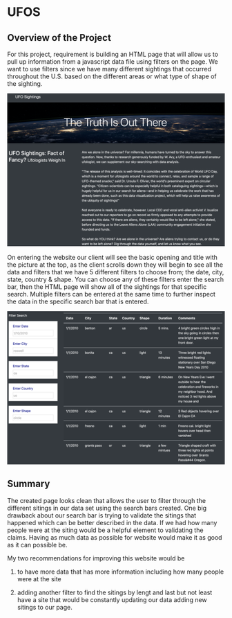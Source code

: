 # UFOS


## Overview of the Project

For this project, requirement is building an HTML page that will allow us to pull up information from a javascript data file using filters on the page. We want to use filters since we have many different sightings that occurred throughout the U.S. based on the different areas or what type of shape of the sighting.

![Index,html - Web View ](https://github.com/raajasrini/UFO/blob/main/references/1.png)

On entering the website our client will see the basic opening and title with the picture at the top, as the client scrolls down they will begin to see all the data and filters that we have 5 different filters to choose from; the date, city, state, country & shape. You can choose any of these filters enter the search bar, then the HTML page will show all of the sightings for that specific search. Multiple filters can be entered at the same time to further inspect the data in the specific search bar that is entered.

![Index,html - Filters - Web View ](https://github.com/raajasrini/UFO/blob/main/references/2.png)

## Summary

The created  page looks clean that allows the user to filter through the different sitings in our data set using the search bars created. One big drawback about our search bar is trying to validate the sitings that happened which can be better described in the data. If we had how many people were at the siting would be a helpful element to validating the claims. Having as much data as possible for website would make it as good as it can possible be.

 My two recommendations for improving this website would be 
 1. to have more data that has more information including how many people were at the site
 
 2. adding another filter to find the sitings by lengt and last but not least have a site that would be constantly updating our data adding new sitings to our page.